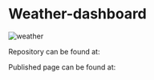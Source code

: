 # Weather-dashboard

![weather](https://user-images.githubusercontent.com/80538653/121287590-d434e380-c8af-11eb-91ab-c5820bdf8e89.jpg)

Repository can be found at:

Published page can be found at:

